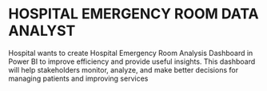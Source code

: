 # HOSPITAL EMERGENCY ROOM DATA ANALYST
Hospital wants to create Hospital Emergency Room Analysis Dashboard in Power BI to improve efficiency and provide useful insights. This dashboard will help stakeholders monitor, analyze, and make better decisions for managing patients and improving services
